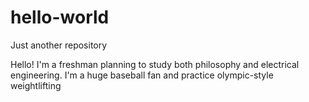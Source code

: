 # hello-world
Just another repository 

Hello! 
I'm a freshman planning to study both philosophy and electrical engineering.
I'm a huge baseball fan and practice olympic-style weightlifting  
